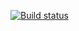 [![Build status](https://build.appcenter.ms/v0.1/apps/3f8f5372-4a28-482f-95e0-fb6baf0748ae/branches/master/badge)](https://appcenter.ms)

